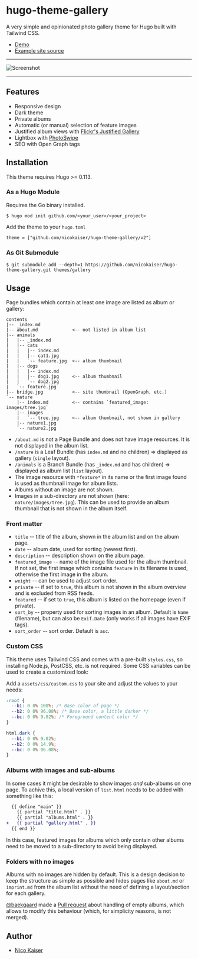 # hugo-theme-gallery

A very simple and opinionated photo gallery theme for Hugo built with Tailwind CSS.

- [Demo](https://hugo-gallery-example.netlify.com)
- [Example site source](exampleSite)

---

![Screenshot](https://github.com/nicokaiser/hugo-theme-gallery/raw/main/images/screenshot.jpg)

---

## Features

- Responsive design
- Dark theme
- Private albums
- Automatic (or manual) selection of feature images
- Justified album views with [Flickr's Justified Gallery](https://github.com/nk-o/flickr-justified-gallery)
- Lightbox with [PhotoSwipe](https://photoswipe.com/)
- SEO with Open Graph tags

## Installation

This theme requires Hugo >= 0.113.

### As a Hugo Module

Requires the Go binary installed.

```
$ hugo mod init github.com/<your_user>/<your_project>
```

Add the theme to your `hugo.toml`

```
theme = ["github.com/nicokaiser/hugo-theme-gallery/v2"]
```

### As Git Submodule

```
$ git submodule add --depth=1 https://github.com/nicokaiser/hugo-theme-gallery.git themes/gallery
```

## Usage

Page bundles which contain at least one image are listed as album or gallery:

```
contents
|-- _index.md
|-- about.md             <-- not listed in album list
|-- animals
|   |-- _index.md
|   |-- cats
|   |   |-- index.md
|   |   |-- cat1.jpg
|   |   `-- feature.jpg  <-- album thumbnail
|   |-- dogs
|   |   |-- index.md
|   |   |-- dog1.jpg     <-- album thumbnail
|   |   `-- dog2.jpg
|   `-- feature.jpg
|-- bridge.jpg           <-- site thumbnail (OpenGraph, etc.)
`-- nature
    |-- index.md         <-- contains `featured_image: images/tree.jpg`
    |-- images
    |   `-- tree.jpg     <-- album thumbnail, not shown in gallery
    |-- nature1.jpg
    `-- nature2.jpg
```

- `/about.md` is not a Page Bundle and does not have image resources. It is not displayed in the album list.
- `/nature` is a Leaf Bundle (has `index.md` and no children) => displayed as gallery (`single` layout).
- `/animals` is a Branch Bundle (has `_index.md` and has children) => displayed as album list (`list` layout).
- The image resource with `*feature*` in its name or the first image found is used as thumbnail image for album lists.
- Albums without an image are not shown.
- Images in a sub-directory are not shown (here: `nature/images/tree.jpg`). This can be used to provide an album thumbnail that is not shown in the album itself.

### Front matter

- `title` -- title of the album, shown in the album list and on the album page.
- `date` -- album date, used for sorting (newest first).
- `description` -- description shown on the album page.
- `featured_image` -- name of the image file used for the album thumbnail. If not set, the first image which contains `feature` in its filename is used, otherwise the first image in the album.
- `weight` -- can be used to adjust sort order.
- `private` -- if set to `true`, this album is not shown in the album overview and is excluded from RSS feeds.
- `featured` -- if set to `true`, this album is listed on the homepage (even if private).
- `sort_by` -- property used for sorting images in an album. Default is `Name` (filename), but can also be `Exif.Date` (only works if all images have EXIF tags).
- `sort_order` -- sort order. Default is `asc`.

### Custom CSS

This theme uses Tailwind CSS and comes with a pre-built `styles.css`, so installing Node.js, PostCSS, etc. is not required. Some CSS variables can be used to create a customized look:

Add a `assets/css/custom.css` to your site and adjust the values to your needs:

```css
:root {
  --b1: 0 0% 100%; /* Base color of page */
  --b2: 0 0% 96.08%; /* Base color, a little darker */
  --bc: 0 0% 9.02%; /* Foreground content color */
}

html.dark {
  --b1: 0 0% 9.02%;
  --b2: 0 0% 14.9%;
  --bc: 0 0% 96.08%;
}
```

### Albums with images and sub-albums

In some cases it might be desirable to show images _and_ sub-albums on one page. To achive this, a local version of `list.html` needs to be added with something like this:

```diff
  {{ define "main" }}
    {{ partial "title.html" . }}
    {{ partial "albums.html" . }}
+   {{ partial "gallery.html" . }}
  {{ end }}
```

In this case, featured images for albums which only contain other albums need to be moved to a sub-directory to avoid being displayed.

### Folders with no images

Albums with no images are hidden by default. This is a design decision to keep the structure as simple as possible and hides pages like `about.md` or `imprint.md` from the album list without the need of defining a layout/section for each gallery.

[@baekgaard](https://github.com/baekgaard) made a [Pull request](https://github.com/nicokaiser/hugo-theme-gallery/pull/14) about handling of empty albums, which allows to modify this behaviour (which, for simplicity reasons, is not merged).

## Author

- [Nico Kaiser](https://kaiser.me/)
